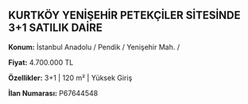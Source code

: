 ## KURTKÖY YENİŞEHİR PETEKÇİLER SİTESİNDE 3+1 SATILIK DAİRE

**Konum:** İstanbul Anadolu / Pendik / Yenişehir Mah. /

**Fiyat:** 4.700.000 TL

**Özellikler:** 3+1 | 120 m² | Yüksek Giriş

**İlan Numarası:** P67644548
